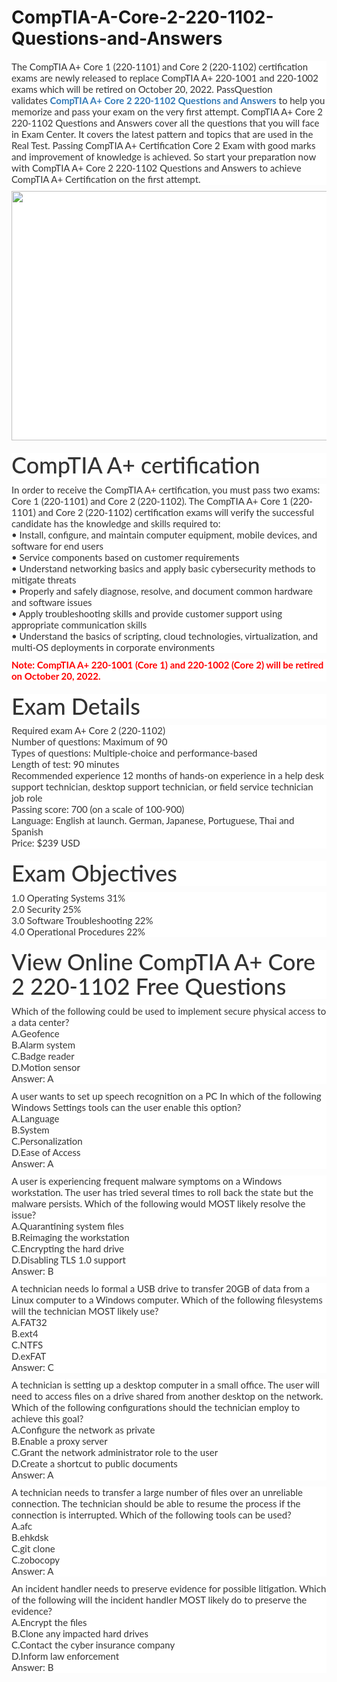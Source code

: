 # CompTIA-A-Core-2-220-1102-Questions-and-Answers
<p>
	<span style="font-size:12px;font-weight:normal;">
	<p style="box-sizing:border-box;margin-top:0px;margin-bottom:10px;color:#333333;font-family:Lato;font-size:15px;white-space:normal;background-color:#FFFFFF;">
		The CompTIA A+ Core 1 (220-1101) and Core 2 (220-1102) certification exams are newly released to replace CompTIA A+ 220-1001 and 220-1002 exams which will be retired on October 20, 2022. PassQuestion validates&nbsp;<span style="box-sizing:border-box;font-weight:700;"><a href="https://www.passquestion.com/220-1102.html" style="box-sizing:border-box;background-color:transparent;color:#337AB7;text-decoration-line:none;">CompTIA A+ Core 2 220-1102 Questions and Answers</a></span>&nbsp;to help you memorize and pass your exam on the very first attempt. CompTIA A+ Core 2 220-1102 Questions and Answers cover all the questions that you will face in Exam Center. It covers the latest pattern and topics that are used in the Real Test. Passing CompTIA A+ Certification Core 2 Exam with good marks and improvement of knowledge is achieved. So start your preparation now with CompTIA A+ Core 2 220-1102 Questions and Answers to achieve CompTIA A+ Certification on the first attempt.
	</p>
	<p style="box-sizing:border-box;margin-top:0px;margin-bottom:10px;color:#333333;font-family:Lato;font-size:15px;white-space:normal;background-color:#FFFFFF;">
		<img alt="" src="https://www.passquestion.com/uploads/pqcom/images/20220720/895976ff9555a56dcc53092e480bc097.png" style="box-sizing:border-box;vertical-align:middle;max-width:100%;height:399px;width:600px;" />
	</p>
	<h1 style="box-sizing:border-box;margin:20px 0px 10px;font-size:36px;font-family:Lato;font-weight:500;line-height:1.1;color:#333333;white-space:normal;background-color:#FFFFFF;">
		CompTIA A+ certification
	</h1>
	<p style="box-sizing:border-box;margin-top:0px;margin-bottom:10px;color:#333333;font-family:Lato;font-size:15px;white-space:normal;background-color:#FFFFFF;">
		In order to receive the CompTIA A+ certification, you must pass two exams: Core 1 (220-1101) and Core 2 (220-1102). The CompTIA A+ Core 1 (220-1101) and Core 2 (220-1102) certification exams will verify the successful candidate has the knowledge and skills required to:<br style="box-sizing:border-box;" />
• Install, configure, and maintain computer equipment, mobile devices, and software for end users<br style="box-sizing:border-box;" />
• Service components based on customer requirements<br style="box-sizing:border-box;" />
• Understand networking basics and apply basic cybersecurity methods to mitigate threats<br style="box-sizing:border-box;" />
• Properly and safely diagnose, resolve, and document common hardware and software issues<br style="box-sizing:border-box;" />
• Apply troubleshooting skills and provide customer support using appropriate communication skills<br style="box-sizing:border-box;" />
• Understand the basics of scripting, cloud technologies, virtualization, and multi-OS deployments in corporate environments
	</p>
	<p style="box-sizing:border-box;margin-top:0px;margin-bottom:10px;color:#333333;font-family:Lato;font-size:15px;white-space:normal;background-color:#FFFFFF;">
		<span style="box-sizing:border-box;color:#FF0000;"><span style="box-sizing:border-box;font-weight:700;">Note: CompTIA A+ 220-1001 (Core 1) and 220-1002 (Core 2) will be retired on October 20, 2022.</span></span>
	</p>
	<h1 style="box-sizing:border-box;margin:20px 0px 10px;font-size:36px;font-family:Lato;font-weight:500;line-height:1.1;color:#333333;white-space:normal;background-color:#FFFFFF;">
		Exam Details
	</h1>
	<p style="box-sizing:border-box;margin-top:0px;margin-bottom:10px;color:#333333;font-family:Lato;font-size:15px;white-space:normal;background-color:#FFFFFF;">
		Required exam A+ Core 2 (220-1102)<br style="box-sizing:border-box;" />
Number of questions: Maximum of 90<br style="box-sizing:border-box;" />
Types of questions: Multiple-choice and performance-based<br style="box-sizing:border-box;" />
Length of test: 90 minutes<br style="box-sizing:border-box;" />
Recommended experience 12 months of hands-on experience in a help desk support technician, desktop support technician, or field service technician job role<br style="box-sizing:border-box;" />
Passing score: 700 (on a scale of 100-900)<br style="box-sizing:border-box;" />
Language: English at launch. German, Japanese, Portuguese, Thai and Spanish&nbsp;<br style="box-sizing:border-box;" />
Price: $239 USD
	</p>
	<h1 style="box-sizing:border-box;margin:20px 0px 10px;font-size:36px;font-family:Lato;font-weight:500;line-height:1.1;color:#333333;white-space:normal;background-color:#FFFFFF;">
		Exam Objectives
	</h1>
	<p style="box-sizing:border-box;margin-top:0px;margin-bottom:10px;color:#333333;font-family:Lato;font-size:15px;white-space:normal;background-color:#FFFFFF;">
		1.0 Operating Systems 31%<br style="box-sizing:border-box;" />
2.0 Security 25%<br style="box-sizing:border-box;" />
3.0 Software Troubleshooting 22%<br style="box-sizing:border-box;" />
4.0 Operational Procedures 22%
	</p>
	<h1 style="box-sizing:border-box;margin:20px 0px 10px;font-size:36px;font-family:Lato;font-weight:500;line-height:1.1;color:#333333;white-space:normal;background-color:#FFFFFF;">
		View Online CompTIA A+ Core 2 220-1102 Free Questions
	</h1>
	<p style="box-sizing:border-box;margin-top:0px;margin-bottom:10px;color:#333333;font-family:Lato;font-size:15px;white-space:normal;background-color:#FFFFFF;">
		Which of the following could be used to implement secure physical access to a data center?<br style="box-sizing:border-box;" />
A.Geofence<br style="box-sizing:border-box;" />
B.Alarm system<br style="box-sizing:border-box;" />
C.Badge reader<br style="box-sizing:border-box;" />
D.Motion sensor<br style="box-sizing:border-box;" />
Answer: A
	</p>
	<p style="box-sizing:border-box;margin-top:0px;margin-bottom:10px;color:#333333;font-family:Lato;font-size:15px;white-space:normal;background-color:#FFFFFF;">
		A user wants to set up speech recognition on a PC In which of the following Windows Settings tools can the user enable this option?<br style="box-sizing:border-box;" />
A.Language<br style="box-sizing:border-box;" />
B.System<br style="box-sizing:border-box;" />
C.Personalization<br style="box-sizing:border-box;" />
D.Ease of Access<br style="box-sizing:border-box;" />
Answer: A
	</p>
	<p style="box-sizing:border-box;margin-top:0px;margin-bottom:10px;color:#333333;font-family:Lato;font-size:15px;white-space:normal;background-color:#FFFFFF;">
		A user is experiencing frequent malware symptoms on a Windows workstation. The user has tried several times to roll back the state but the malware persists. Which of the following would MOST likely resolve the issue?<br style="box-sizing:border-box;" />
A.Quarantining system files<br style="box-sizing:border-box;" />
B.Reimaging the workstation<br style="box-sizing:border-box;" />
C.Encrypting the hard drive<br style="box-sizing:border-box;" />
D.Disabling TLS 1.0 support<br style="box-sizing:border-box;" />
Answer: B
	</p>
	<p style="box-sizing:border-box;margin-top:0px;margin-bottom:10px;color:#333333;font-family:Lato;font-size:15px;white-space:normal;background-color:#FFFFFF;">
		A technician needs lo formal a USB drive to transfer 20GB of data from a Linux computer to a Windows computer. Which of the following filesystems will the technician MOST likely use?<br style="box-sizing:border-box;" />
A.FAT32<br style="box-sizing:border-box;" />
B.ext4<br style="box-sizing:border-box;" />
C.NTFS<br style="box-sizing:border-box;" />
D.exFAT<br style="box-sizing:border-box;" />
Answer: C
	</p>
	<p style="box-sizing:border-box;margin-top:0px;margin-bottom:10px;color:#333333;font-family:Lato;font-size:15px;white-space:normal;background-color:#FFFFFF;">
		A technician is setting up a desktop computer in a small office. The user will need to access files on a drive shared from another desktop on the network. Which of the following configurations should the technician employ to achieve this goal?<br style="box-sizing:border-box;" />
A.Configure the network as private<br style="box-sizing:border-box;" />
B.Enable a proxy server<br style="box-sizing:border-box;" />
C.Grant the network administrator role to the user<br style="box-sizing:border-box;" />
D.Create a shortcut to public documents<br style="box-sizing:border-box;" />
Answer: A
	</p>
	<p style="box-sizing:border-box;margin-top:0px;margin-bottom:10px;color:#333333;font-family:Lato;font-size:15px;white-space:normal;background-color:#FFFFFF;">
		A technician needs to transfer a large number of files over an unreliable connection. The technician should be able to resume the process if the connection is interrupted. Which of the following tools can be used?<br style="box-sizing:border-box;" />
A.afc<br style="box-sizing:border-box;" />
B.ehkdsk<br style="box-sizing:border-box;" />
C.git clone<br style="box-sizing:border-box;" />
C.zobocopy<br style="box-sizing:border-box;" />
Answer: A
	</p>
	<p style="box-sizing:border-box;margin-top:0px;margin-bottom:10px;color:#333333;font-family:Lato;font-size:15px;white-space:normal;background-color:#FFFFFF;">
		An incident handler needs to preserve evidence for possible litigation. Which of the following will the incident handler MOST likely do to preserve the evidence?<br style="box-sizing:border-box;" />
A.Encrypt the files<br style="box-sizing:border-box;" />
B.Clone any impacted hard drives<br style="box-sizing:border-box;" />
C.Contact the cyber insurance company<br style="box-sizing:border-box;" />
D.Inform law enforcement<br style="box-sizing:border-box;" />
Answer: B
	</p>
</span>
</p>
<p>
	<br />
</p>
